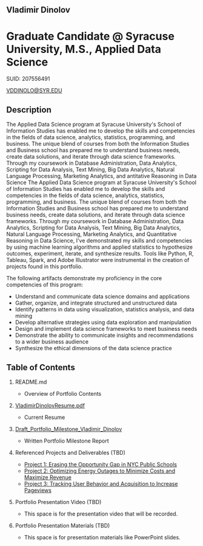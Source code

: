 ## Vladimir Dinolov
# Graduate Candidate @ Syracuse University, M.S., Applied Data Science
SUID: 207556491

VDDINOLO@SYR.EDU

## Description

The Applied Data Science program at Syracuse University's School of Information Studies has enabled me to develop the skills and competencies in the fields of data science, analytics, statistics, programming, and business. The unique blend of courses from both the Information Studies and Business school has prepared me to understand business needs, create data solutions, and iterate through data science frameworks. Through my coursework in Database Administration, Data Analytics, Scripting for Data Analysis, Text Mining, Big Data Analytics, Natural Language Processing, Marketing Analytics, and antitative Reasoning in Data Science
The Applied Data Science program at Syracuse University's School of Information Studies has enabled me to develop the skills and competencies in the fields of data science, analytics, statistics, programming, and business. The unique blend of courses from both the Information Studies and Business school has prepared me to understand business needs, create data solutions, and iterate through data science frameworks. Through my coursework in Database Administration, Data Analytics, Scripting for Data Analysis, Text Mining, Big Data Analytics, Natural Language Processing, Marketing Analytics, and Quantitative Reasoning in Data Science, I've demonstrated my skills and competencies by using machine learning algorithms and applied statistics to hypothesize outcomes, experiment, iterate, and synthesize results. Tools like Python, R, Tableau, Spark, and Adobe Illustrator were instrumental in the creation of projects found in this portfolio. 

The following artifacts demonstrate my proficiency in the core competencies of this program:

* Understand and communicate data science domains and applications
* Gather, organize, and integrate structured and unstructured data
* Identify patterns in data using visualization, statistics analysis, and data mining
* Develop alternative strategies using data exploration and manipulation 
* Design and implement data science frameworks to meet business needs 
* Demonstrate the ability to communicate insights and recommendations to a wider business audience
* Synthesize the ethical dimensions of the data science practice

## Table of Contents
1. README.md 
    - Overview of Portfolio Contents

2. [VladimirDinolovResume.pdf](https://github.com/vladimir-dinolov/Syracuse-Portfolio-Milestone/blob/main/Vladimir_Dinolov_Resume.pdf)
    - Current Resume

3. [Draft_Portfolio_Milestone_Vladimir_Dinolov](https://github.com/vladimir-dinolov/Syracuse-Portfolio-Milestone/blob/main/Draft_Portfolio_Milestone.pdf)
    - Written Portfolio Milestone Report

4. Referenced Projects and Deliverables (TBD) 
    * [Project 1: Erasing the Opportunity Gap in NYC Public Schools](https://github.com/vladimir-dinolov/NYDOE.git)
    * [Project 2: Optimizing Energy Outages to Minimize Costs and Maximize Revenue](https://github.com/vladimir-dinolov/Hydro.git)
    * [Project 3: Tracking User Behavior and Acquisition to Increase Pageviews](https://github.com/vladimir-dinolov/Google-Analytics.git)
  
5. Portfolio Presentation Video (TBD)
    - This space is for the presentation video that will be recorded. 

6. Portfolio Presentation Materials (TBD) 
    - This space is for presentation materials like PowerPoint slides. 
